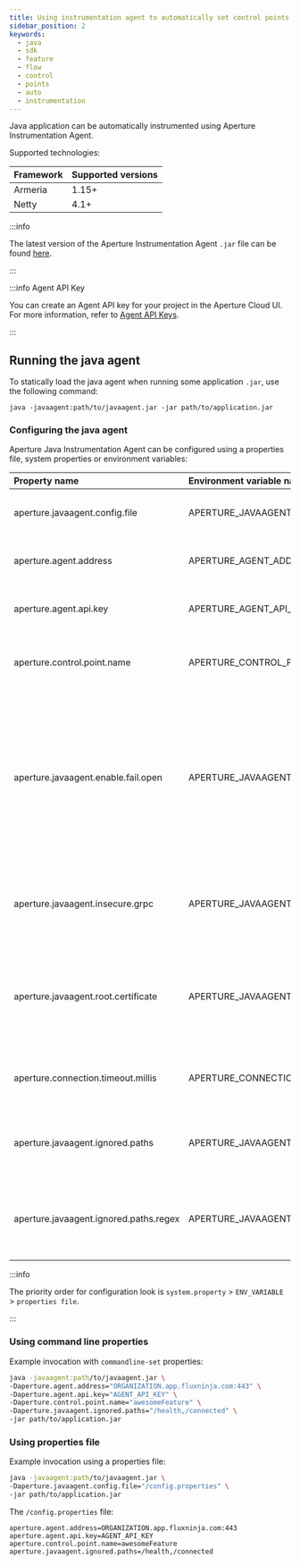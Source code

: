 ```yaml
---
title: Using instrumentation agent to automatically set control points
sidebar_position: 2
keywords:
  - java
  - sdk
  - feature
  - flow
  - control
  - points
  - auto
  - instrumentation
---
```


Java application can be automatically instrumented using Aperture
Instrumentation Agent.

Supported technologies:

| Framework | Supported versions |
| :-------- | :----------------- |
| Armeria   | 1.15+              |
| Netty     | 4.1+               |

:::info

The latest version of the Aperture Instrumentation Agent `.jar` file can be
found [here][aperture-javaagent].

:::

:::info Agent API Key

You can create an Agent API key for your project in the Aperture Cloud UI. For
more information, refer to [Agent API Keys](/get-started/agent-api-keys.md).

:::

## Running the java agent

To statically load the java agent when running some application `.jar`, use the
following command:

`java -javaagent:path/to/javaagent.jar -jar path/to/application.jar`

### Configuring the java agent

Aperture Java Instrumentation Agent can be configured using a properties file,
system properties or environment variables:

<!-- vale off -->

| Property name                          | Environment variable name              | Default value                      | Description                                                                                                                                                                            |
| :------------------------------------- | :------------------------------------- | :--------------------------------- | :------------------------------------------------------------------------------------------------------------------------------------------------------------------------------------- |
| aperture.javaagent.config.file         | APERTURE_JAVAAGENT_CONFIG_FILE         |                                    | Path to a file containing configuration properties                                                                                                                                     |
| aperture.agent.address                 | APERTURE_AGENT_ADDRESS                 | ORGANIZATION.app.fluxninja.com:443 | Address of Aperture Agent to connect to                                                                                                                                                |
| aperture.agent.api.key                 | APERTURE_AGENT_API_KEY                 |                                    | API Key to connect with FluxNinja Cloud Agent                                                                                                                                          |
| aperture.control.point.name            | APERTURE_CONTROL_POINT_NAME            |                                    | (Required) Name of the control point this agent represents                                                                                                                             |
| aperture.javaagent.enable.fail.open    | APERTURE_JAVAAGENT_ENABLE_FAIL_OPEN    | true                               | Sets the fail-open behavior for the client when the Aperture Agent is unreachable. <br /> If set to true, all traffic will pass through; if set to false, all traffic will be blocked. |
| aperture.javaagent.insecure.grpc       | APERTURE_JAVAAGENT_INSECURE_GRPC       | true                               | Whether gRPC connection to Aperture Agent should be over plaintext                                                                                                                     |
| aperture.javaagent.root.certificate    | APERTURE_JAVAAGENT_ROOT_CERTIFICATE    |                                    | Path to a file containing root certificate to be used <br /> (insecure connection must be disabled)                                                                                    |
| aperture.connection.timeout.millis     | APERTURE_CONNECTION_TIMEOUT_MILLIS     | 1000                               | Aperture Agent connection timeout in milliseconds                                                                                                                                      |
| aperture.javaagent.ignored.paths       | APERTURE_JAVAAGENT_IGNORED_PATHS       |                                    | Comma-separated list of paths that should not start a flow                                                                                                                             |
| aperture.javaagent.ignored.paths.regex | APERTURE_JAVAAGENT_IGNORED_PATHS_REGEX |                                    | Whether the configured ignored paths should be read as regular expressions                                                                                                             |

<!-- vale on -->

:::info

The priority order for configuration look is `system.property` >
`ENV_VARIABLE` > `properties file`.

:::

### Using command line properties

Example invocation with `commandline-set` properties:

```sh
java -javaagent:path/to/javaagent.jar \
-Daperture.agent.address="ORGANIZATION.app.fluxninja.com:443" \
-Daperture.agent.api.key="AGENT_API_KEY" \
-Daperture.control.point.name="awesomeFeature" \
-Daperture.javaagent.ignored.paths="/health,/connected" \
-jar path/to/application.jar
```

### Using properties file

Example invocation using a properties file:

```sh
java -javaagent:path/to/javaagent.jar \
-Daperture.javaagent.config.file="/config.properties" \
-jar path/to/application.jar
```

The `/config.properties` file:

```properties
aperture.agent.address=ORGANIZATION.app.fluxninja.com:443
aperture.agent.api.key=AGENT_API_KEY
aperture.control.point.name=awesomeFeature
aperture.javaagent.ignored.paths=/health,/connected
```

[aperture-javaagent]:
  https://repo1.maven.org/maven2/com/fluxninja/aperture/aperture-javaagent
